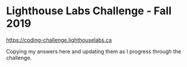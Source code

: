 # Lighthouse Labs Challenge - Fall 2019
https://coding-challenge.lighthouselabs.ca

Copying my answers here and updating them as I progress through the challenge.